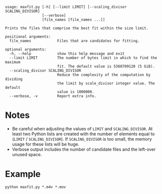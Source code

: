     usage: maxfit.py [-h] [--limit LIMIT] [--scaling_divisor SCALING_DIVISOR]
                     [--verbose]
                     [file_names [file_names ...]]
    
    Prints the files that comprise the best fit within the size limit.
    
    positional arguments:
      file_names            Files that are candidates for fitting.
    
    optional arguments:
      -h, --help            show this help message and exit
      --limit LIMIT         The number of bytes limit in which to find the maximum
                            fit. The default value is 5368709120 (5 GiB).
      --scaling_divisor SCALING_DIVISOR
                            Reduce the complexity of the computation by dividing
                            the limit by scale_divisor integer value. The default
                            value is 1000000.
      --verbose, -v         Report extra info.

# Notes
* Be careful when adjusting the values of `LIMIT` and `SCALING_DIVISOR`. At
  least two Python lists are created with the number of elements equal to
  (`LIMIT` / `SCALING_DIVISOR`). If `SCALING_DIVISOR` is too small, the memory
  usage for these lists will be huge.
* Verbose output includes the number of candidate files and the left-over unused
  space.
# Example

    python maxfit.py *.m4v *.mov
